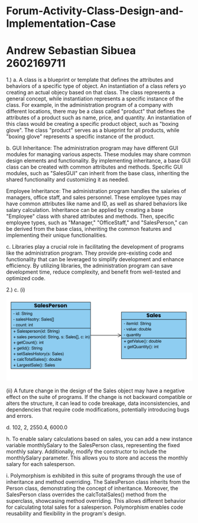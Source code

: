 # Forum-Activity-Class-Design-and-Implementation-Case
# Andrew Sebastian Sibuea 2602169711

1.) a. A class is a blueprint or template that defines the attributes and behaviors of a specific type of object. An instantiation of a class refers yo creating an actual objecy based on that class. The class represents a general concept, while instantiation represents a specific instance of the class. For example, in the administration program of a company with different locations, there may be a class called "product" that defines the attributes of a product such as name, price, and quantity. An instantiation of this class would be creating a specific product object, such as "boxing glove". The class "product" serves as a blueprint for all products, while "boxing glove" represents a specific instance of the product. 

   b.  GUI Inheritance:
The administration program may have different GUI modules for managing various aspects. These modules may share common design elements and functionality. By implementing inheritance, a base GUI class can be created with common attributes and methods. Specific GUI modules, such as "SalesGUI" can inherit from the base class, inheriting the shared functionality and customizing it as needed.

Employee Inheritance:
The administration program handles the salaries of managers, office staff, and sales personnel. These employee types may have common attributes like name and ID, as well as shared behaviors like salary calculation. Inheritance can be applied by creating a base "Employee" class with shared attributes and methods. Then, specific employee types, such as "Manager," "OfficeStaff," and "SalesPerson," can be derived from the base class, inheriting the common features and implementing their unique functionalities.

   c. Libraries play a crucial role in facilitating the development of programs like the administration program. They provide pre-existing code and functionality that can be leveraged to simplify development and enhance efficiency. By utilizing libraries, the administration program can save development time, reduce complexity, and benefit from well-tested and optimized code.
   
  2.) c. (i) 
  ![diagram](UMLdiagram.png)
  
 (ii) A future change in the design of the Sales object may have a negative effect on the suite of programs. If the change is not backward compatible or alters the structure, it can lead to code breakage, data inconsistencies, and dependencies that require code modifications, potentially introducing bugs and errors.
 
   d. 102, 
   2, 
   2550.4, 
   6000.0 
   
   h. To enable salary calculations based on sales, you can add a new instance variable monthlySalary to the SalesPerson class, representing the fixed monthly salary. Additionally, modify the constructor to include the monthlySalary parameter. This allows you to store and access the monthly salary for each salesperson.

  i. Polymorphism is exhibited in this suite of programs through the use of inheritance and method overriding. The SalesPerson class inherits from the Person class, demonstrating the concept of inheritance. Moreover, the SalesPerson class overrides the calcTotalSales() method from the superclass, showcasing method overriding. This allows different behavior for calculating total sales for a salesperson. Polymorphism enables code reusability and flexibility in the program's design.
   
  
